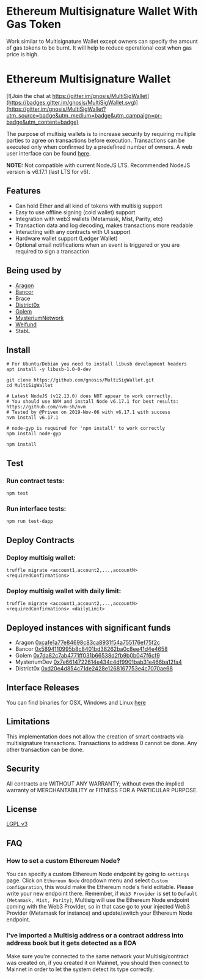 Ethereum Multisignature Wallet With Gas Token
===================

Work similar to Multisignature Wallet except owners can specify the amount of gas tokens to be burnt.
It will help to reduce operational cost when gas price is high.


Ethereum Multisignature Wallet
===================

[![Join the chat at https://gitter.im/gnosis/MultiSigWallet](https://badges.gitter.im/gnosis/MultiSigWallet.svg)](https://gitter.im/gnosis/MultiSigWallet?utm_source=badge&utm_medium=badge&utm_campaign=pr-badge&utm_content=badge)

The purpose of multisig wallets is to increase security by requiring multiple parties to agree on transactions before execution. Transactions can be executed only when confirmed by a predefined number of owners. A web user interface can be found [here](/dapp).

**NOTE:** Not compatible with current NodeJS LTS. Recommended NodeJS version is v6.17.1 (last LTS for v6).

Features
-------------

- Can hold Ether and all kind of tokens with multisig support
- Easy to use offline signing (cold wallet) support
- Integration with web3 wallets (Metamask, Mist, Parity, etc)
- Transaction data and log decoding, makes transactions more readable
- Interacting with any contracts with UI support
- Hardware wallet support (Ledger Wallet)
- Optional email notifications when an event is triggered or you are required to sign a transaction

Being used by
-------------
- [Aragon](https://aragon.one/)
- [Bancor](https://www.bancor.network/)
- Brace
- [District0x](https://district0x.io/)
- [Golem](https://golem.network/)
- [MysteriumNetwork](https://mysterium.network/)
- [Weifund](http://weifund.io/)
- StabL

Install
-------------
```
# For Ubuntu/Debian you need to install libusb development headers
apt install -y libusb-1.0-0-dev

git clone https://github.com/gnosis/MultiSigWallet.git
cd MultiSigWallet

# Latest NodeJS (v12.13.0) does NOT appear to work correctly.
# You should use NVM and install Node v6.17.1 for best results: https://github.com/nvm-sh/nvm
# Tested by @Privex on 2019-Nov-06 with v6.17.1 with success
nvm install v6.17.1

# node-gyp is required for 'npm install' to work correctly
npm install node-gyp

npm install
```

Test
-------------
### Run contract tests:
```
npm test
```
### Run interface tests:
```
npm run test-dapp
```

Deploy Contracts
-------------
### Deploy multisig wallet:
```
truffle migrate <account1,account2,...,accountN> <requiredConfirmations>
```
### Deploy multisig wallet with daily limit:
```
truffle migrate <account1,account2,...,accountN> <requiredConfirmations> <dailyLimit>
```

Deployed instances with significant funds
-------------
- Aragon [0xcafe1a77e84698c83ca8931f54a755176ef75f2c](https://etherscan.io/address/0xcafe1a77e84698c83ca8931f54a755176ef75f2c)
- Bancor [0x5894110995b8c8401bd38262ba0c8ee41d4e4658](https://etherscan.io/address/0x5894110995b8c8401bd38262ba0c8ee41d4e4658)
- Golem [0x7da82c7ab4771ff031b66538d2fb9b0b047f6cf9](https://etherscan.io/address/0x7da82c7ab4771ff031b66538d2fb9b0b047f6cf9)
- MysteriumDev [0x7e6614722614e434c4df9901bab31e466ba12fa4](https://etherscan.io/address/0x7e6614722614e434c4df9901bab31e466ba12fa4)
- District0x [0xd20e4d854c71de2428e1268167753e4c7070ae68](https://etherscan.io/address/0xd20e4d854c71de2428e1268167753e4c7070ae68)

Interface Releases
------------------
You can find binaries for OSX, Windows and Linux [here](https://github.com/gnosis/MultiSigWallet/releases)

Limitations
-------------
This implementation does not allow the creation of smart contracts via multisignature transactions.
Transactions to address 0 cannot be done. Any other transaction can be done.

Security
-------------
All contracts are WITHOUT ANY WARRANTY; without even the implied warranty of MERCHANTABILITY or FITNESS FOR A PARTICULAR PURPOSE.

License
-------------
[LGPL v3](./LICENSE)

FAQ
-------------
### How to set a custom Ethereum Node?
You can specify a custom Ethereum Node endpoint by going to `settings` page. Click on `Ethereum Node` dropdown menu and select `Custom configuration`, this would make the Ethereum node's field editable. Please write your new endpoint there. Remember, if `Web3 Provider` is set to `Default (Metamask, Mist, Parity)`, Multisig will use the Ethereum Node endpoint coming with the Web3 Provider, so in that case go to your injected Web3 Provider (Metamask for instance) and update/switch your Ethereum Node endpoint.

### I've imported a Multisig address or a contract address into address book but it gets detected as a EOA
Make sure you're connected to the same network your Multisig/contract was created on, if you created it on Mainnet, you should then connect to Mainnet in order to let the system detect its type correctly.


